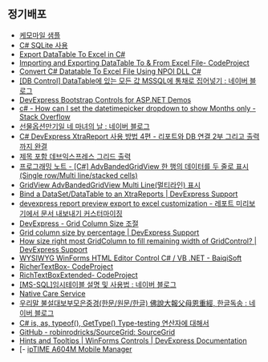 
## 정기배포
- [케모마일 샘플](https://chmm-sample-bo.ldcc.co.kr:8080)
- [C# SQLite 사용](http://m.csharpstudy.com/Practical/View?aspx=Prac-sqlite.aspx&title=C%23%20SQLite%20%EC%82%AC%EC%9A%A9)
- [Export DataTable To Excel in C#](https://www.c-sharpcorner.com/UploadFile/deveshomar/exporting-datatable-to-excel-in-C-Sharp-using-interop/)
- [Importing and Exporting DataTable To & From Excel File- CodeProject](https://www.codeproject.com/Tips/1232569/Importing-and-Exporting-DataTable-To-From-Excel-Fi)
- [Convert C# Datatable To Excel File Using NPOI DLL C#](https://www.c-sharpcorner.com/blogs/convert-c-sharp-datatable-to-excel-file-using-npoi-dll-c-sharp)
- [[DB Control] DataTable에 있는 모든 값 MSSQL에 통채로 집어넣기 : 네이버 블로그](https://m.blog.naver.com/so15284/222326714168)
- [DevExpress Bootstrap Controls for ASP.NET Demos](https://demos.devexpress.com/bootstrap/)
- [c# - How can I set the datetimepicker dropdown to show Months only - Stack Overflow](https://stackoverflow.com/questions/34846455/how-can-i-set-the-datetimepicker-dropdown-to-show-months-only)
- [선물옵션만기일 네 마녀의 날 : 네이버 블로그](https://m.blog.naver.com/erica2600/223389708972)
- [C# DevExpress XtraReport 사용 방법 4편 - 리포트와 DB 연결 2부 그리고 출력까지 완결](https://bigenergy.tistory.com/entry/C-DevExpress-XtraReport-%EC%82%AC%EC%9A%A9-%EB%B0%A9%EB%B2%95-4%ED%8E%B8-%EB%A6%AC%ED%8F%AC%ED%8A%B8%EC%99%80-DB-%EC%97%B0%EA%B2%B0-2%EB%B6%80-%EA%B7%B8%EB%A6%AC%EA%B3%A0-%EC%B6%9C%EB%A0%A5%EA%B9%8C%EC%A7%80-%EC%99%84%EA%B2%B0)
- [제목 포함 데브익스프레스 그리드 출력](https://simplain.tistory.com/m/374)
- [프로그래밍 노트 - [C#] AdvBandedGridView 한 행의 데이터를 두 줄로 표시 (Single row/Multi line/stacked cells)](http://www.acronet.kr/index.php?mid=python&document_srl=27003)
- [GridView AdvBandedGridView Multi Line(멀티라인) 표시](https://m.blog.naver.com/PostView.naver?blogId=whodoi&logNo=223274461253&proxyReferer=https:%2F%2Fwww.google.co.kr%2F&trackingCode=external)
- [Bind a DataSet/DataTable to an XtraReports | DevExpress Support](https://supportcenter.devexpress.com/ticket/details/t230380/bind-a-dataset-datatable-to-an-xtrareports)
- [devexpress report preview export to excel customization - 레포트 미리보기에서 문서 내보내기 커스터마이징](https://shared.co.kr/m/195)
- [DevExpress - Grid Column Size 조절](https://shanael.tistory.com/41)
- [Grid column size by percentage | DevExpress Support](https://supportcenter.devexpress.com/ticket/details/t753498/grid-column-size-by-percentage)
- [How size right most GridColumn to fill remaining width of GridControl? | DevExpress Support](https://supportcenter.devexpress.com/ticket/details/q385210/how-size-right-most-gridcolumn-to-fill-remaining-width-of-gridcontrol)
- [WYSIWYG WinForms HTML Editor Control C# / VB .NET - BaiqiSoft](https://www.mysofttool.com/net-winforms-html-editor-control/)
- [RicherTextBox- CodeProject](https://www.codeproject.com/KB/edit/RicherTextBox.aspx)
- [RichTextBoxExtended- CodeProject](https://www.codeproject.com/KB/miscctrl/richtextboxextended.aspx)
- [[MS-SQL]임시테이블 설명 및 사용법 : 네이버 블로그](https://m.blog.naver.com/kjk_lokr/221609944884)
- [Native Care Service](https://ncs.mcnc.co.kr/ncsLogin)
- [우리말 불설대보부모은중경(한문/원문/한글) 佛說大報父母恩重經, 한글독송 : 네이버 블로그](https://m.blog.naver.com/mikey74/223439782580)
- [C# is, as, typeof(), GetType() Type-testing 연산자에 대해서](https://jettstream.tistory.com/66)
- [GitHub - robinrodricks/SourceGrid: SourceGrid](https://github.com/robinrodricks/SourceGrid/tree/master)
- [Hints and Tooltips | WinForms Controls | DevExpress Documentation](https://docs.devexpress.com/WindowsForms/11977/controls-and-libraries/chart-control/end-user-features/tooltip-and-crosshair-cursor/tooltip)
- [- [ipTIME A604M Mobile Manager](http://ubb.iptime.org:1212/sysconf/info/iux.cgi)

